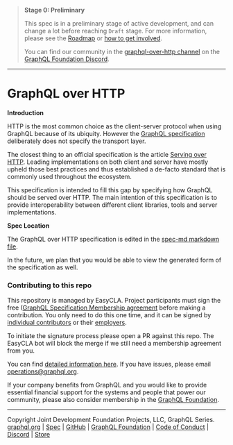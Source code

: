 > **Stage 0: Preliminary**
>
> This spec is in a preliminary stage of active development, and can change a
> lot before reaching `Draft` stage. For more information, please see the
> [Roadmap](ROADMAP.md) or [how to get involved](INTERESTED_DEVELOPERS.md).
>
> You can find our community in the
> [graphql-over-http channel](https://discord.com/channels/625400653321076807/863141924126588958)
> on the [GraphQL Foundation Discord](https://discord.graphql.org).

---

# GraphQL over HTTP

**Introduction**

HTTP is the most common choice as the client-server protocol when using GraphQL
because of its ubiquity. However the
[GraphQL specification](https://graphql.github.io/graphql-spec) deliberately
does not specify the transport layer.

The closest thing to an official specification is the article
[Serving over HTTP](https://graphql.org/learn/serving-over-http). Leading
implementations on both client and server have mostly upheld those best
practices and thus established a de-facto standard that is commonly used
throughout the ecosystem.

This specification is intended to fill this gap by specifying how GraphQL should
be served over HTTP. The main intention of this specification is to provide
interoperability between different client libraries, tools and server
implementations.

**Spec Location**

The GraphQL over HTTP specification is edited in the
[spec-md markdown file](./spec/GraphQLOverHTTP.md).

In the future, we plan that you would be able to view the generated form of the
specification as well.

### Contributing to this repo

This repository is managed by EasyCLA. Project participants must sign the free
([GraphQL Specification Membership agreement](https://preview-spec-membership.graphql.org)
before making a contribution. You only need to do this one time, and it can be
signed by
[individual contributors](https://individual-spec-membership.graphql.org) or
their [employers](https://corporate-spec-membership.graphql.org).

To initiate the signature process please open a PR against this repo. The
EasyCLA bot will block the merge if we still need a membership agreement from
you.

You can find
[detailed information here](https://github.com/graphql/graphql-wg/tree/main/membership).
If you have issues, please email
[operations@graphql.org](mailto:operations@graphql.org).

If your company benefits from GraphQL and you would like to provide essential
financial support for the systems and people that power our community, please
also consider membership in the
[GraphQL Foundation](https://foundation.graphql.org/join).

---

Copyright Joint Development Foundation Projects, LLC, GraphQL Series.<br>
[graphql.org](https://graphql.org) | [Spec](https://spec.graphql.org) |
[GitHub](https://github.com/graphql/graphql-over-http) |
[GraphQL Foundation](https://foundation.graphql.org) |
[Code of Conduct](https://code-of-conduct.graphql.org) |
[Discord](https://discord.com/channels/625400653321076807/863141924126588958) |
[Store](https://store.graphql.org)
